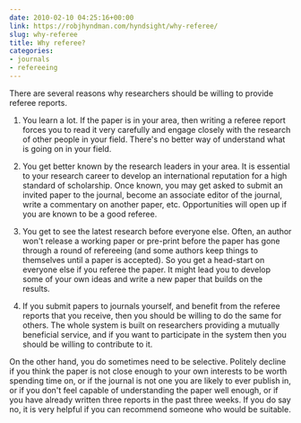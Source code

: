 ```yaml
---
date: 2010-02-10 04:25:16+00:00
link: https://robjhyndman.com/hyndsight/why-referee/
slug: why-referee
title: Why referee?
categories:
- journals
- refereeing
---
```


There are several reasons why researchers should be willing to provide referee reports.



  1. You learn a lot. If the paper is in your area, then writing a referee report forces you to read it very carefully and engage closely with the research of other people in your field. There's no better way of understand what is going on in your field.


  2. You get better known by the research leaders in your area. It is essential to your research career to develop an international reputation for a high standard of scholarship. Once known, you may get asked to submit an invited paper to the journal, become an associate editor of the journal, write a commentary on another paper, etc. Opportunities will open up if you are known to be a good referee.


  3. You get to see the latest research before everyone else. Often, an author won't release a working paper or pre-print before the paper has gone through a round of refereeing (and some authors keep things to themselves until a paper is accepted). So you get a head-start on everyone else if you referee the paper. It might lead you to develop some of your own ideas and write a new paper that builds on the results.


  4. If you submit papers to journals yourself, and benefit from the referee reports that you receive, then you should be willing to do the same for others. The whole system is built on researchers providing a mutually beneficial service, and if you want to participate in the system then you should be willing to contribute to it.

On the other hand, you do sometimes need to be selective. Politely decline if you think the paper is not close enough to your own interests to be worth spending time on, or if the journal is not one you are likely to ever publish in, or if you don't feel capable of understanding the paper well enough, or if you have already written three reports in the past three weeks. If you do say no, it is very helpful if you can recommend someone who would be suitable.
